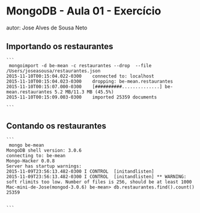 # MongoDB - Aula 01 - Exercício
autor: Jose Alves de Sousa Neto

## Importando os restaurantes

    ```
     mongoimport -d be-mean -c restaurantes --drop  --file /Users/joseasousa/restaurantes.json  
    2015-11-10T00:15:04.022-0300	connected to: localhost
    2015-11-10T00:15:04.023-0300	dropping: be-mean.restaurantes
    2015-11-10T00:15:07.000-0300	[##########..............] be-mean.restaurantes	5.2 MB/11.3 MB (45.5%)
    2015-11-10T00:15:09.003-0300	imported 25359 documents

    ```

## Contando os restaurantes

    ```
     mongo be-mean
    MongoDB shell version: 3.0.6
    connecting to: be-mean
    Mongo-Hacker 0.0.8
    Server has startup warnings: 
    2015-11-09T23:56:13.482-0300 I CONTROL  [initandlisten] 
    2015-11-09T23:56:13.482-0300 I CONTROL  [initandlisten] ** WARNING: soft rlimits too low. Number of files is 256, should be at least 1000
    Mac-mini-de-Jose(mongod-3.0.6) be-mean> db.restaurantes.find().count()
    25359


    ```
